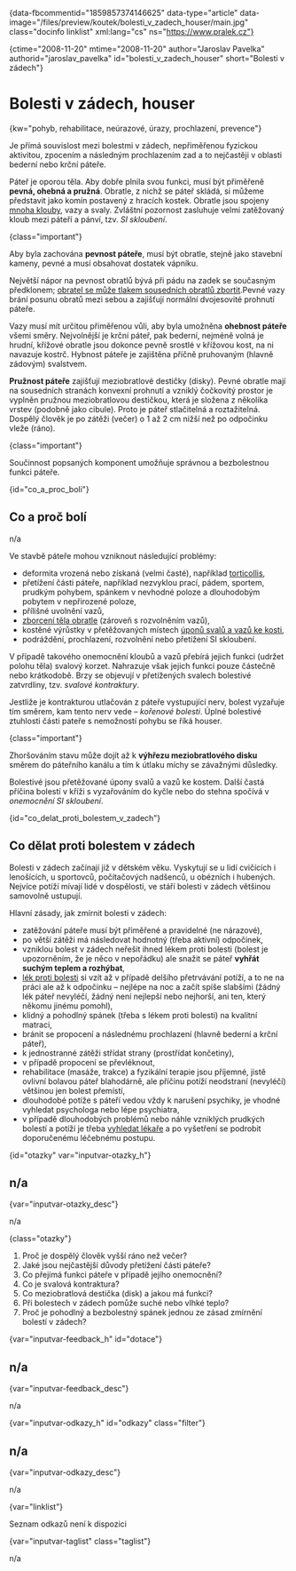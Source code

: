 
{data-fbcommentid="1859857374146625" data-type="article" data-image="/files/preview/koutek/bolesti\_v\_zadech_houser/main.jpg" class="docinfo linklist" xml:lang="cs" ns="https://www.pralek.cz"}

{ctime="2008-11-20" mtime="2008-11-20" author="Jaroslav Pavelka" authorid="jaroslav\_pavelka" id="bolesti\_v\_zadech\_houser" short="Bolesti v zádech"}

# Bolesti v zádech, houser

<!-- generated attribute kw by user_udpatekw.sh on 2020-04-17, do not edit -->

{kw="pohyb, rehabilitace, neúrazové, úrazy, prochlazení, prevence"}

Je přímá souvislost mezi bolestmi v zádech, nepřiměřenou fyzickou aktivitou, zpocením a následným prochlazením zad a to nejčastěji v oblasti bederní nebo krční páteře.

Páteř je oporou těla. Aby dobře plnila svou funkci, musí být přiměřeně **pevná, ohebná a pružná**. Obratle, z nichž se páteř skládá, si můžeme představit jako komín postavený z hracích kostek. Obratle jsou spojeny [mnoha klouby][1], vazy a svaly. Zvláštní pozornost zasluhuje velmi zatěžovaný kloub mezi páteří a pánví, tzv. _SI skloubení_.

{class="important"}

Aby byla zachována **pevnost páteře**, musí být obratle, stejně jako stavební kameny, pevné a musí obsahovat dostatek vápníku.

Největší nápor na pevnost obratlů bývá při pádu na zadek se současným předklonem; [obratel se může tlakem sousedních obratlů zbortit][2].Pevné vazy brání posunu obratů mezi sebou a zajišťují normální dvojesovité prohnutí páteře.

Vazy musí mít určitou přiměřenou vůli, aby byla umožněna **ohebnost páteře** všemi směry. Nejvolnější je krční páteř, pak bederní, nejméně volná je hrudní, křížové obratle jsou dokonce pevně srostlé v křížovou kost, na ni navazuje kostrč. Hybnost páteře je zajištěna příčně pruhovaným (hlavně zádovým) svalstvem.

**Pružnost páteře** zajišťují meziobratlové destičky (disky). Pevné obratle mají na sousedních stranách konvexní prohnutí a vzniklý čočkovitý prostor je vyplněn pružnou meziobratlovou destičkou, která je složena z několika vrstev (podobně jako cibule). Proto je páteř stlačitelná a roztažitelná. Dospělý člověk je po zátěži (večer) o 1 až 2 cm nižší než po odpočinku vleže (ráno).

{class="important"}

Součinnost popsaných komponent umožňuje správnou a bezbolestnou funkci páteře.

{id="co\_a\_proc_boli"}

## Co a proč bolí

n/a

Ve stavbě páteře mohou vzniknout následující problémy:

  * deformita vrozená nebo získaná (velmi časté), například [torticollis][3],
  * přetížení části páteře, například nezvyklou prací, pádem, sportem, prudkým pohybem, spánkem v nevhodné poloze a dlouhodobým pobytem v nepřirozené poloze,
  * přílišné uvolnění vazů,
  * [zborcení těla obratle][4] (zároveň s rozvolněním vazů),
  * kostěné výrůstky v přetěžovaných místech [úponů svalů a vazů ke kosti][5],
  * podráždění, prochlazení, rozvolnění nebo přetížení SI skloubení.

V případě takového onemocnění kloubů a vazů přebírá jejich funkci (udržet polohu těla) svalový korzet. Nahrazuje však jejich funkci pouze částečně nebo krátkodobě. Brzy se objevují v přetížených svalech bolestivé zatvrdliny, tzv. _svalové kontraktury_.

Jestliže je kontrakturou utlačován z páteře vystupující nerv, bolest vyzařuje tím směrem, kam tento nerv vede – _kořenové bolesti_. Úplné bolestivé ztuhlosti části pateře s nemožností pohybu se říká houser.

{class="important"}

Zhoršováním stavu může dojít až k **výhřezu meziobratlového disku** směrem do páteřního kanálu a tím k útlaku míchy se závažnými důsledky.

Bolestivé jsou přetěžované úpony svalů a vazů ke kostem. Další častá příčina bolestí v kříži s vyzařováním do kyčle nebo do stehna spočívá v _onemocnění SI skloubení_.

{id="co\_delat\_proti\_bolestem\_v_zadech"}

## Co dělat proti bolestem v zádech

Bolesti v zádech začínají již v dětském věku. Vyskytují se u lidí cvičících i lenošících, u sportovců, počítačových nadšenců, u obézních i hubených. Nejvíce potíží mívají lidé v dospělosti, ve stáří bolesti v zádech většinou samovolně ustupují.

Hlavní zásady, jak zmírnit bolesti v zádech:

  * zatěžování páteře musí být přiměřené a pravidelné (ne nárazové),
  * po větší zátěži má následovat hodnotný (třeba aktivní) odpočinek,
  * vzniklou bolest v zádech neřešit ihned lékem proti bolesti (bolest je upozorněním, že je něco v nepořádku) ale snažit se páteř **vyhřát suchým teplem a rozhýbat**,
  * [lék proti bolesti][6] si vzít až v případě delšího přetrvávání potíží, a to ne na práci ale až k odpočinku – nejlépe na noc a začít spíše slabšími (žádný lék páteř nevyléčí, žádný není nejlepší nebo nejhorší, ani ten, který někomu jinému pomohl),
  * klidný a pohodlný spánek (třeba s lékem proti bolesti) na kvalitní matraci,
  * bránit se propocení a následnému prochlazení (hlavně bederní a krční páteř),
  * k jednostranné zátěži střídat strany (prostřídat končetiny),
  * v případě propocení se převléknout,
  * rehabilitace (masáže, trakce) a fyzikální terapie jsou příjemné, jistě ovlivní bolavou páteř blahodárně, ale příčinu potíží neodstraní (nevyléčí) většinou jen bolest přemístí,
  * dlouhodobé potíže s páteří vedou vždy k narušení psychiky, je vhodné vyhledat psychologa nebo lépe psychiatra,
  * v případě dlouhodobých problémů nebo náhle vzniklých prudkých bolestí a potíží je třeba [vyhledat lékaře][7] a po vyšetření se podrobit doporučenému léčebnému postupu.

{id="otazky" var="inputvar-otazky_h"}

## n/a

{var="inputvar-otazky_desc"}

n/a

{class="otazky"}

  1. Proč je dospělý člověk vyšší ráno než večer?
  2. Jaké jsou nejčastější důvody přetížení části páteře?
  3. Co přejímá funkci páteře v případě jejího onemocnění?
  4. Co je svalová kontraktura?
  5. Co meziobratlová destička (disk) a jakou má funkci?
  6. Při bolestech v zádech pomůže suché nebo vlhké teplo?
  7. Proč je pohodlný a bezbolestný spánek jednou ze zásad zmírnění bolestí v zádech?

{var="inputvar-feedback_h" id="dotace"}

## n/a

{var="inputvar-feedback_desc"}

n/a

{var="inputvar-odkazy_h" id="odkazy" class="filter"}

## n/a

{var="inputvar-odkazy_desc"}

n/a

{var="linklist"}

Seznam odkazů není k dispozici

{var="inputvar-taglist" class="taglist"}

n/a

 [1]: artroza
 [2]: starecke_zlomeniny
 [3]: akutni_torticollis
 [4]: zlomeniny_kosti
 [5]: onemocneni_slach
 [6]: leky_proti_bolesti
 [7]: nalehavost_lekarskeho_vysetreni

